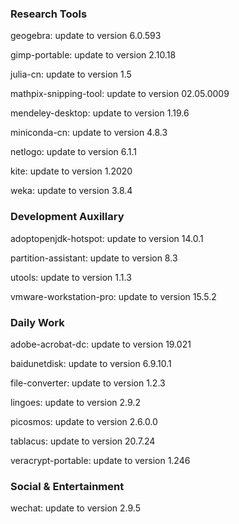### Research Tools

geogebra: update to version 6.0.593

gimp-portable: update to version 2.10.18

julia-cn: update to version 1.5

mathpix-snipping-tool: update to version 02.05.0009

mendeley-desktop: update to version 1.19.6

miniconda-cn: update to version 4.8.3

netlogo: update to version 6.1.1

kite: update to version 1.2020

weka: update to version 3.8.4

### Development Auxillary

adoptopenjdk-hotspot: update to version 14.0.1

partition-assistant: update to version 8.3

utools: update to version 1.1.3

vmware-workstation-pro: update to version 15.5.2

### Daily Work

adobe-acrobat-dc: update to version 19.021

baidunetdisk: update to version 6.9.10.1

file-converter: update to version 1.2.3

lingoes: update to version 2.9.2

picosmos: update to version 2.6.0.0

tablacus: update to version 20.7.24

veracrypt-portable: update to version 1.246

### Social & Entertainment

wechat: update to version 2.9.5
